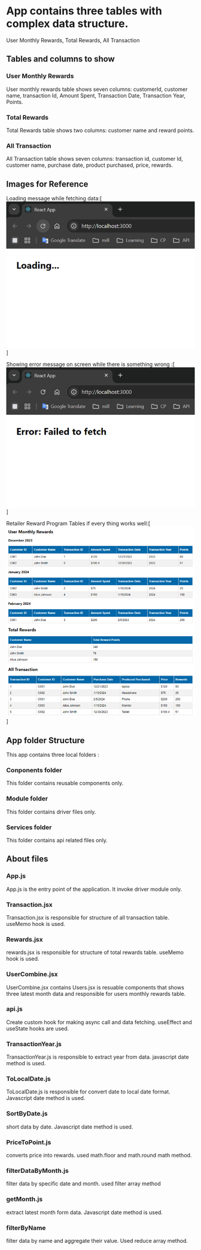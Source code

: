 # App contains three tables with complex data structure.
User Monthly Rewards, Total Rewards, All Transaction

## Tables and columns to show

### User Monthly Rewards
User monthly rewards table shows seven columns: customerId,  customer name, transaction Id, Amount Spent, Transaction Date, Transaction Year, Points.

### Total Rewards  
Total Rewards table shows two columns: customer name and reward points.

### All Transaction
All Transaction table shows seven columns: transaction id, customer Id, customer name, purchase date, product purchased, price, rewards.

## Images for Reference

Loading message while fetching data:[<img src="./public/Loading message .png">]

Showing error message on screen while there is something wrong :[<img src="/public/Showing error message .png">]

Retailer Reward Program Tables if every thing works well:[<img src="./public/Retailer Reward Program Tables.png">]


## App folder Structure
This app contains three local folders :

### Conponents folder
This folder contains reusable components only.

### Module folder
This folder contains driver files only.

### Services folder
This folder contains api related files only.


## About files

### App.js
App.js is the entry point of the application. It invoke driver module only.

### Transaction.jsx
Transaction.jsx is responsible for structure of all transaction table. useMemo hook is used.

### Rewards.jsx
rewards.jsx is responsible for structure of total rewards table. useMemo hook is used.

### UserCombine.jsx
UserCombine.jsx contains Users.jsx is resuable components that shows three latest month data and responsible for users monthly rewards table.  

### api.js
Create custom hook for making async call and data fetching. useEffect and useState hooks are used.

### TransactionYear.js
TransactionYear.js is responsible to extract year from data. javascript date method is used.

### ToLocalDate.js
ToLocalDate.js is responsible for convert date to local date format. Javascript date method is used.

### SortByDate.js
short data by date. Javascript date method is used.

### PriceToPoint.js
converts price into rewards. used math.floor and math.round math method.

### filterDataByMonth.js
filter data by specific date and month. used filter array method

### getMonth.js
extract latest month form data. Javascript date method is used.

### filterByName
filter data by name and aggregate their value. Used reduce array method.